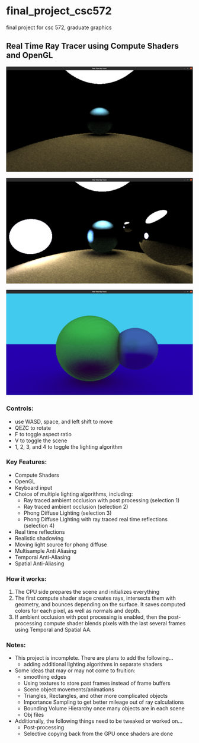# final_project_csc572
final project for csc 572, graduate graphics

## Real Time Ray Tracer using Compute Shaders and OpenGL

![screenshot1](images/screenshot1.png)

![screenshot2](images/screenshot2.png)

![screenshot3](images/screenshot3.png)

### Controls:
* use WASD, space, and left shift to move
* QEZC to rotate
* F to toggle aspect ratio
* V to toggle the scene
* 1, 2, 3, and 4 to toggle the lighting algorithm

### Key Features:
* Compute Shaders
* OpenGL
* Keyboard input
* Choice of multiple lighting algorithms, including:
	+ Ray traced ambient occlusion with post processing (selection 1)
	+ Ray traced ambient occlusion (selection 2)
	+ Phong Diffuse Lighting (selection 3)
	+ Phong Diffuse Lighting with ray traced real time reflections (selection 4)
* Real time reflections
* Realistic shadowing
* Moving light source for phong diffuse
* Multisample Anti Aliasing
* Temporal Anti-Aliasing
* Spatial Anti-Aliasing

### How it works:
1. The CPU side prepares the scene and initializes everything
2. The first compute shader stage creates rays, intersects them with geometry, and bounces depending on the surface. It saves computed colors for each pixel, as well as normals and depth.
3. If ambient occlusion with post processing is enabled, then the post-processing compute shader blends pixels with the last several frames using Temporal and Spatial AA.

### Notes:
* This project is incomplete. There are plans to add the following...
	+ adding additional lighting algorithms in separate shaders
* Some ideas that may or may not come to fruition:
	+ smoothing edges
	+ Using textures to store past frames instead of frame buffers
	+ Scene object movements/animations
	+ Triangles, Rectangles, and other more complicated objects
	+ Importance Sampling to get better mileage out of ray calculations
	+ Bounding Volume Hierarchy once many objects are in each scene
	+ Obj files
* Additionally, the following things need to be tweaked or worked on...
	+ Post-processing
	+ Selective copying back from the GPU once shaders are done

